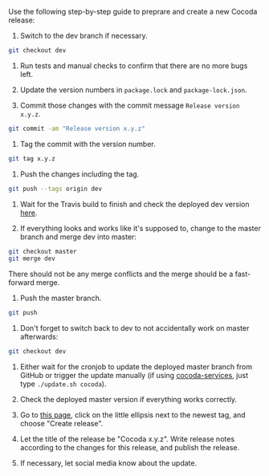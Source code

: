 Use the following step-by-step guide to preprare and create a new Cocoda release:

1. Switch to the dev branch if necessary.

  ```bash
  git checkout dev
  ```

1. Run tests and manual checks to confirm that there are no more bugs left.

1. Update the version numbers in `package.lock` and `package-lock.json`.

1. Commit those changes with the commit message `Release version x.y.z`.

  ```bash
  git commit -am "Release version x.y.z"
  ```

1. Tag the commit with the version number.

  ```bash
  git tag x.y.z
  ```

1. Push the changes including the tag.

  ```bash
  git push --tags origin dev
  ```

1. Wait for the Travis build to finish and check the deployed dev version [here](https://gbv.github.io/cocoda/dev/).

1. If everything looks and works like it's supposed to, change to the master branch and merge dev into master:

  ```bash
  git checkout master
  git merge dev
  ```

  There should not be any merge conflicts and the merge should be a fast-forward merge.

1. Push the master branch.

  ```bash
  git push
  ```

1. Don't forget to switch back to dev to not accidentally work on master afterwards:

  ```bash
  git checkout dev
  ```

1. Either wait for the cronjob to update the deployed master branch from GitHub or trigger the update manually (if using [cocoda-services](https://github.com/gbv/cocoda-services), just type `./update.sh cocoda`).

1. Check the deployed master version if everything works correctly.

1. Go to [this page](https://github.com/gbv/cocoda/tags), click on the little ellipsis next to the newest tag, and choose "Create release".

1. Let the title of the release be "Cocoda x.y.z". Write release notes according to the changes for this release, and publish the release.

1. If necessary, let social media know about the update.
